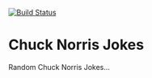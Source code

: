 [![Build Status](https://travis-ci.org/koficypher/Chuck-Norris-Jokes.svg?branch=master)](https://travis-ci.org/koficypher/Chuck-Norris-Jokes)

# Chuck Norris Jokes
Random Chuck Norris Jokes...